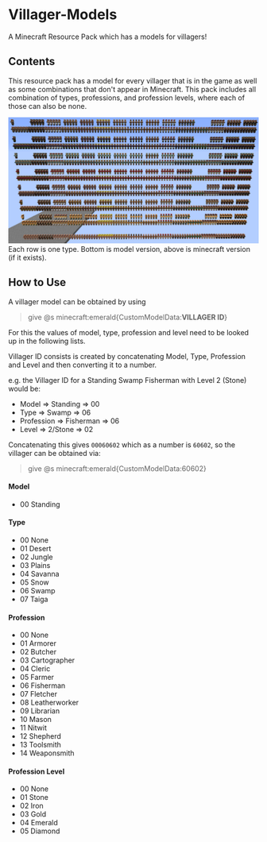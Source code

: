 # Villager-Models
A Minecraft Resource Pack which has a models for villagers!

## Contents
This resource pack has a model for every villager that is in the game as well as some combinations that don't appear in Minecraft.
This pack includes all combination of types, professions, and profession levels, where each of those can also be none.

![alt text](https://github.com/McTsts/Villager-Models/blob/master/models.png)
Each row is one type. Bottom is model version, above is minecraft version (if it exists).

## How to Use
A villager model can be obtained by using
> give @s minecraft:emerald{CustomModelData:**VILLAGER ID**}

For this the values of model, type, profession and level need to be looked up in the following lists.

Villager ID consists is created by concatenating Model, Type, Profession and Level and then converting it to a number.

e.g. the Villager ID for a Standing Swamp Fisherman with Level 2 (Stone) would be:

- Model => Standing => 00
- Type => Swamp => 06
- Profession => Fisherman => 06
- Level => 2/Stone => 02

Concatenating this gives `00060602` which as a number is `60602`, so the villager can be obtained via:
> give @s minecraft:emerald{CustomModelData:60602}



#### Model
- 00 Standing

#### Type
- 00 None
- 01 Desert
- 02 Jungle
- 03 Plains 
- 04 Savanna
- 05 Snow 
- 06 Swamp
- 07 Taiga

#### Profession
- 00 None
- 01 Armorer
- 02 Butcher
- 03 Cartographer
- 04 Cleric
- 05 Farmer
- 06 Fisherman
- 07 Fletcher
- 08 Leatherworker
- 09 Librarian
- 10 Mason
- 11 Nitwit
- 12 Shepherd
- 13 Toolsmith
- 14 Weaponsmith

#### Profession Level
- 00 None
- 01 Stone
- 02 Iron
- 03 Gold
- 04 Emerald
- 05 Diamond
